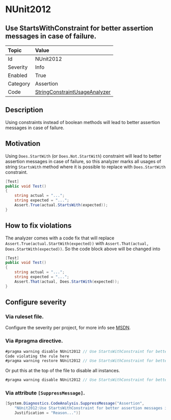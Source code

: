 # NUnit2012

## Use StartsWithConstraint for better assertion messages in case of failure.

| Topic    | Value
| :--      | :--
| Id       | NUnit2012
| Severity | Info
| Enabled  | True
| Category | Assertion
| Code     | [StringConstraintUsageAnalyzer](https://github.com/nunit/nunit.analyzers/blob/0.4.0/src/nunit.analyzers/ConstraintUsage/StringConstraintUsageAnalyzer.cs)

## Description

Using constraints instead of boolean methods will lead to better assertion messages in case of failure.

## Motivation

Using `Does.StartWith` (or `Does.Not.StartWith`) constraint will lead to better assertion messages in case of failure,
so this analyzer marks all usages of string `StartsWith` method where it is possible to replace
with `Does.StartWith` constraint.

```csharp
[Test]
public void Test()
{
    string actual = "...";
    string expected = "...";
    Assert.True(actual.StartsWith(expected));
}
```

## How to fix violations

The analyzer comes with a code fix that will replace `Assert.True(actual.StartWith(expected))` with
`Assert.That(actual, Does.StartWith(expected))`. So the code block above will be changed into

```csharp
[Test]
public void Test()
{
    string actual = "...";
    string expected = "...";
    Assert.That(actual, Does.StartWith(expected));
}
```

<!-- start generated config severity -->
## Configure severity

### Via ruleset file.

Configure the severity per project, for more info see [MSDN](https://msdn.microsoft.com/en-us/library/dd264949.aspx).

### Via #pragma directive.

```csharp
#pragma warning disable NUnit2012 // Use StartsWithConstraint for better assertion messages in case of failure.
Code violating the rule here
#pragma warning restore NUnit2012 // Use StartsWithConstraint for better assertion messages in case of failure.
```

Or put this at the top of the file to disable all instances.

```csharp
#pragma warning disable NUnit2012 // Use StartsWithConstraint for better assertion messages in case of failure.
```

### Via attribute `[SuppressMessage]`.

```csharp
[System.Diagnostics.CodeAnalysis.SuppressMessage("Assertion",
    "NUnit2012:Use StartsWithConstraint for better assertion messages in case of failure.",
    Justification = "Reason...")]
```
<!-- end generated config severity -->
